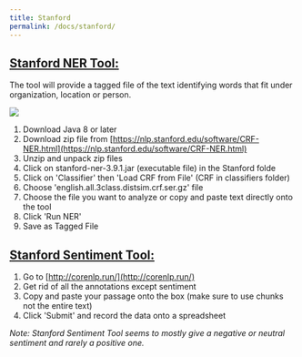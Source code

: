 ```yaml
---
title: Stanford
permalink: /docs/stanford/
---
```


## [Stanford NER Tool:](https://nlp.stanford.edu/software/CRF-NER.html)

The tool will provide a tagged file of the text identifying words that fit under organization, location or person.

<img src="{{site.baseurl}}/img/stanford-ner.png">

1. Download Java 8 or later
2. Download zip file from [https://nlp.stanford.edu/software/CRF-NER.html](https://nlp.stanford.edu/software/CRF-NER.html)
3. Unzip and unpack zip files
4. Click on stanford-ner-3.9.1.jar (executable file) in the Stanford folde
5. Click on 'Classifier' then 'Load CRF from File' (CRF in classifiers folder)
6. Choose 'english.all.3class.distsim.crf.ser.gz' file
7. Choose the file you want to analyze or copy and paste text directly onto the tool
8. Click 'Run NER'
9. Save as Tagged File

## [Stanford Sentiment Tool:](http://corenlp.run/)

1. Go to [http://corenlp.run/](http://corenlp.run/)
2. Get rid of all the annotations except sentiment
3. Copy and paste your passage onto the box (make sure to use chunks not the entire text)
4. Click 'Submit' and record the data onto a spreadsheet

*Note: Stanford Sentiment Tool seems to mostly give a negative or neutral sentiment and rarely a positive one.*
